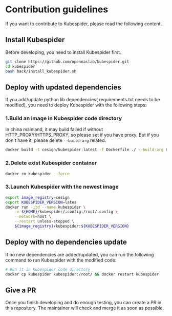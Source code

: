 # Contribution guidelines
If you want to contribute to Kubespider, please read the following content.

## Install Kubespider
Before developing, you need to install Kubespider first.
```sh
git clone https://github.com/opennaslab/kubespider.git
cd kubespider
bash hack/install_kubespider.sh
```

## Deploy with updated dependencies
If you add/update python lib dependencies( requirements.txt needs to be modified), you need to deploy Kubespider with the following steps:

### 1.Build an image in Kubespider code directory
In china mainland, it may build failed if without HTTP_PROXY/HTTPS_PROXY, so please set if you have proxy. But if you don't have it, please delete `--build-arg` related.
```sh
docker build -t cesign/kubespider:latest -f Dockerfile ./ --build-arg HTTP_PROXY=http://<server>:<port> --build-arg HTTPS_PROXY=http://<server>:<port>
```
### 2.Delete exist Kubespider container
```sh
docker rm kubespider --force
```

### 3.Launch Kubespider with the newest image
```sh
export image_registry=cesign
export KUBESPIDER_VERSION=lates
docker run -itd --name kubespider \
    -v ${HOME}/kubespider/.config:/root/.config \
    --network=host \
    --restart unless-stopped \
    ${image_registry}/kubespider:${KUBESPIDER_VERSION}
```

## Deploy with no dependencies update
If no new dependencies are added/updated, you can run the following command to run Kubespider with the modified code:
```sh
# Run it in Kubespider code directory
docker cp kubespider kubespider:/root/ && docker restart kubespider
```

## Give a PR
Once you finish developing and do enough testing, you can create a PR in this repository. The maintainer will check and merge it as soon as possible.